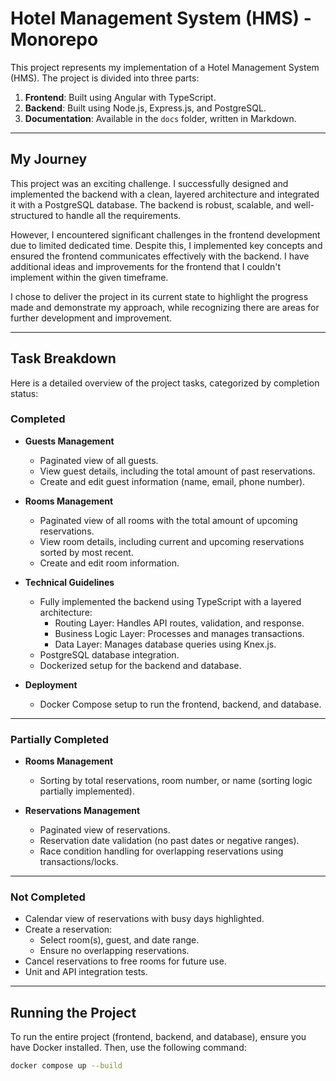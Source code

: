# Hotel Management System (HMS) - Monorepo

This project represents my implementation of a Hotel Management System (HMS). The project is divided into three parts:

1. **Frontend**: Built using Angular with TypeScript.
2. **Backend**: Built using Node.js, Express.js, and PostgreSQL.
3. **Documentation**: Available in the `docs` folder, written in Markdown.

---

## My Journey

This project was an exciting challenge. I successfully designed and implemented the backend with a clean, layered architecture and integrated it with a PostgreSQL database. The backend is robust, scalable, and well-structured to handle all the requirements.

However, I encountered significant challenges in the frontend development due to limited dedicated time. Despite this, I implemented key concepts and ensured the frontend communicates effectively with the backend. I have additional ideas and improvements for the frontend that I couldn't implement within the given timeframe.

I chose to deliver the project in its current state to highlight the progress made and demonstrate my approach, while recognizing there are areas for further development and improvement.

---

## Task Breakdown

Here is a detailed overview of the project tasks, categorized by completion status:

### **Completed**
- **Guests Management**
  - Paginated view of all guests.
  - View guest details, including the total amount of past reservations.
  - Create and edit guest information (name, email, phone number).

- **Rooms Management**
  - Paginated view of all rooms with the total amount of upcoming reservations.
  - View room details, including current and upcoming reservations sorted by most recent.
  - Create and edit room information.

- **Technical Guidelines**
  - Fully implemented the backend using TypeScript with a layered architecture:
    - Routing Layer: Handles API routes, validation, and response.
    - Business Logic Layer: Processes and manages transactions.
    - Data Layer: Manages database queries using Knex.js.
  - PostgreSQL database integration.
  - Dockerized setup for the backend and database.

- **Deployment**
  - Docker Compose setup to run the frontend, backend, and database.

---

### **Partially Completed**
- **Rooms Management**
  - Sorting by total reservations, room number, or name (sorting logic partially implemented).

- **Reservations Management**
  - Paginated view of reservations.
  - Reservation date validation (no past dates or negative ranges).
  - Race condition handling for overlapping reservations using transactions/locks.

---

### **Not Completed**
- Calendar view of reservations with busy days highlighted.
- Create a reservation:
  - Select room(s), guest, and date range.
  - Ensure no overlapping reservations.
- Cancel reservations to free rooms for future use.
- Unit and API integration tests.

---

## Running the Project

To run the entire project (frontend, backend, and database), ensure you have Docker installed. Then, use the following command:

```bash
docker compose up --build
